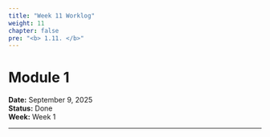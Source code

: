 ```yaml
---
title: "Week 11 Worklog"
weight: 11
chapter: false
pre: "<b> 1.11. </b>"
---
```


# Module 1

**Date:** September 9, 2025  
**Status:** Done  
**Week:** Week 1  

---